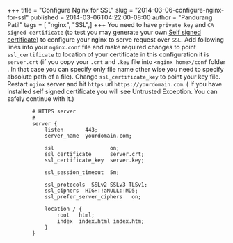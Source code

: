 +++
title = "Configure Nginx for SSL"
slug = "2014-03-06-configure-nginx-for-ssl"
published = 2014-03-06T04:22:00-08:00
author = "Pandurang Patil"
tags = [ "nginx", "SSL",]
+++
You need to have `private key` and `CA signed certificate` (to test you may generate your own [Self signed
certificate](http://www.pandurangpatil.com/2014/03/generate-self-signed-ssl-certificate.html)) to configure your nginx to serve request over `SSL`. Add following lines into your `nginx.conf` file and make required changes to point `ssl_certificate` to location of your certificate in this configuration it is `server.crt` (if you copy your `.crt` and `.key` file into `<nginx home>/conf` folder . In that case you can specify only file name other wise you need to specify absolute path of a file). Change `ssl_certificate_key` to point your key file. Restart `nginx` server and hit `https` url `https://yourdomain.com`. ( If you have installed self signed certificate you will see Untrusted Exception. You can safely continue with it.)

```
        # HTTPS server
        #
        server {
            listen       443;
            server_name  yourdomain.com;

            ssl                  on;
            ssl_certificate      server.crt;
            ssl_certificate_key  server.key;

            ssl_session_timeout  5m;

            ssl_protocols  SSLv2 SSLv3 TLSv1;
            ssl_ciphers  HIGH:!aNULL:!MD5;
            ssl_prefer_server_ciphers   on;

            location / {
                root   html;
                index  index.html index.htm;
            }
        }
```
